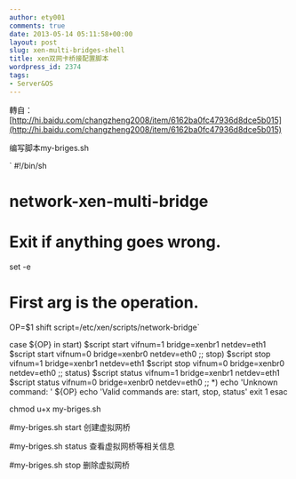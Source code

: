 ```yaml
---
author: ety001
comments: true
date: 2013-05-14 05:11:58+00:00
layout: post
slug: xen-multi-bridges-shell
title: xen双网卡桥接配置脚本
wordpress_id: 2374
tags:
- Server&OS
---
```


轉自：[http://hi.baidu.com/changzheng2008/item/6162ba0fc47936d8dce5b015](http://hi.baidu.com/changzheng2008/item/6162ba0fc47936d8dce5b015)

编写脚本my-briges.sh

`
#!/bin/sh
# network-xen-multi-bridge
# Exit if anything goes wrong.
set -e
# First arg is the operation.
OP=$1
shift
script=/etc/xen/scripts/network-bridge`

case ${OP} in
start)
$script start vifnum=1 bridge=xenbr1 netdev=eth1
$script start vifnum=0 bridge=xenbr0 netdev=eth0
;;
stop)
$script stop vifnum=1 bridge=xenbr1 netdev=eth1
$script stop vifnum=0 bridge=xenbr0 netdev=eth0
;;
status)
$script status vifnum=1 bridge=xenbr1 netdev=eth1
$script status vifnum=0 bridge=xenbr0 netdev=eth0
;;
*)
echo 'Unknown command: ' ${OP}
echo 'Valid commands are: start, stop, status'
exit 1
esac

chmod u+x my-briges.sh

#my-briges.sh start 创建虚拟网桥

#my-briges.sh status 查看虚拟网桥等相关信息

#my-briges.sh stop 删除虚拟网桥

